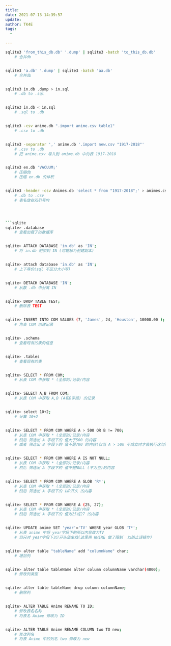 ```yaml
---
title:
date: 2021-07-13 14:39:57
update:
author: TK4E
tags:
  -

---
```


```sh
sqlite3 'from_this_db.db' '.dump' | sqlite3 -batch 'to_this_db.db'
    # 合并db


sqlite3 'a.db' '.dump' | sqlite3 -batch 'aa.db'
    # 合并db


sqlite3 in.db .dump > in.sql
    # .db to .sql


sqlite3 in.db < in.sql
    # .sql to .db


sqlite3 -csv anime.db ".import anime.csv table1"
    # .csv to .db


sqlite3 -separator ',' anime.db '.import new.csv "1917-2018"'
    # .csv to .db
    # 把 anime.csv 导入到 anime.db 中的表 1917-2018


sqlite3 en.db 'VACUUM;'
    # 压缩db
    # 压缩 en.db 的体积


sqlite3 -header -csv Animes.db 'select * from "1917-2018";' > animes.csv
    # .db to .csv
    # 表名放在双引号内




```sqlite
sqlite> .database
    # 查看加载了的数据库


sqlite> ATTACH DATABASE 'in.db' as 'IN';
    # 将 in.db 附加到 IN (可理解为创建副本)


sqlite> attach database 'in.db' as 'IN';
    # 上下等价(sql 不区分大小写)


sqlite> DETACH DATABASE 'IN';
    # 从数 .db 中分离 IN


sqlite> DROP TABLE TEST;
    # 删除表 TEST


sqlite> INSERT INTO COM VALUES (7, 'James', 24, 'Houston', 10000.00 );
    # 为表 COM 创建记录


sqlite> .schema
    # 查看现有的表的信息


sqlite> .tables
    # 查看现有的表


sqlite> SELECT * FROM COM;
    # 从表 COM 中获取 * (全部的)记录/内容


sqlite> SELECT A,B FROM COM;
    # 从表 COM 中获取 A,B (A和B字段) 的记录


sqlite> select 10+2;
    # 计算 10+2


sqlite> SELECT * FROM COM WHERE A > 500 OR B != 700;
    # 从表 COM 中获取 * (全部的)记录/内容
    # 然后 筛选出 A 字段下的 值大于500 的内容
    # 或者 筛选出 B 字段下的 值不是700 的内容(仅当 A > 500 不成立时才会执行这句)


sqlite> SELECT * FROM COM WHERE A IS NOT NULL;
    # 从表 COM 中获取 * (全部的)记录/内容
    # 然后 筛选出 A 字段下的 值不是NULL (不为空)的内容


sqlite> SELECT * FROM COM WHERE A GLOB 'R*';
    # 从表 COM 中获取 * (全部的)记录/内容
    # 然后 筛选出 A 字段下的 以R开头 的内容


sqlite> SELECT * FROM COM WHERE A (25, 27);
    # 从表 COM 中获取 * (全部的)记录/内容
    # 然后 筛选出 A 字段下的 值为25或27 的内容


sqlite> UPDATE anime SET 'year'='TV' WHERE year GLOB 'T*';
    # 从表 anime 中将 year字段下的所以内容改为TV
    # 但只对 year字段下以T开头值生效(这里用 WHERE 做了限制  以防止误操作)


sqlite> alter table "tableName" add "columnName" char;
    # 增加列


sqlite> alter table tableName alter column columnName varchar(4000);
    # 修改列类型


sqlite> alter table tableName drop column columnName;
    # 删除列


sqlite> ALTER TABLE Anime RENAME TO ID;
    # 修改表名名称
    # 将表名 Anime 修改为 ID


sqlite> ALTER TABLE Anime RENAME COLUMN two TO new;
    # 修改列名
    # 将表 Anime 中的列名 two 修改为 new



```
